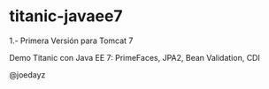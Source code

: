 titanic-javaee7
===============

1.- Primera Versión para Tomcat 7

Demo Titanic con Java EE 7:  PrimeFaces, JPA2, Bean Validation, CDI

@joedayz
